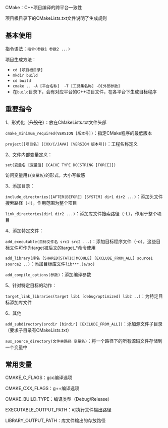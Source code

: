CMake：C++项目编译的跨平台一致性

项目根目录下的CMakeLists.txt文件说明了生成规则

## 基本使用

指令语法：`指令(参数1 参数2 ...)`

项目生成方法：

- `cd [项目根目录]`
- `mkdir build`
- `cd build`
- `cmake .. -A [平台名称]  -T [工具集名称] -D[外部参数]`
- 在`build`目录下，会有对应平台的C++项目文件，在各平台下生成目标程序

## 重要指令

1、形式化（~~八股化~~）：放在CMakeLists.txt文件头部

`cmake_minimum_required(VERSION [版本号])`：指定CMake程序的最低版本

`project([项目名] [CXX/C/JAVA] [VERSION 版本号])`：工程名称定义

2、文件内部变量定义：

`set(变量名 [变量值] [CACHE TYPE DOCSTRING [FORCE]])`

访问变量用`${变量名}`的形式，大小写敏感

3、添加目录：

`include_directories([AFTER|BEFORE] [SYSTEM] dir1 dir2 ...)`：添加头文件搜索路径（-I），作用范围为整个项目

`link_directories(dir1 dir2 ...)`：添加库文件搜索路径（-L），作用于整个项目

4、添加特定文件：

`add_executable(目标文件名 src1 src2 ...)`：添加目标程序文件（-o），这些目标文件可作为target被后文的target_*命令使用

`add_library(库名 [SHARED|STATIC|MODULE] [EXCLUDE_FROM_ALL] source1 source2 ..)`：添加目标库文件`lib***.(a/so)`

`add_compile_options(参数)`：添加编译参数

5、针对特定目标的动作：

`target_link_libraries(target lib1 [debug/optimized] lib2 ..)`：为特定目标添加库文件

6、其他

`add_subdirectory(srcdir [bindir] [EXCLUDE_FROM_ALL])`：添加源文件子目录（要求子目录有CMakeLists.txt）

`aux_source_directory(文件夹路径 变量名)`：将一个路径下的所有源码文件存储到一个变量中

## 常用变量

CMAKE_C_FLAGS：gcc编译选项

CMAKE_CXX_FLAGS：g++编译选项

CMAKE_BUILD_TYPE：编译类型（Debug/Release）

EXECUTABLE_OUTPUT_PATH：可执行文件输出路径

LIBRARY_OUTPUT_PATH：库文件输出的存放路径

